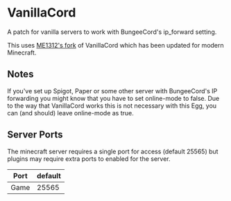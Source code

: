 # VanillaCord

A patch for vanilla servers to work with BungeeCord's ip_forward setting.

This uses [ME1312's fork](https://github.com/ME1312/VanillaCord) of VanillaCord which has been updated for modern Minecraft.

## Notes

If you've set up Spigot, Paper or some other server with BungeeCord's IP forwarding you might know that you have to set online-mode to false. Due to the way that VanillaCord works this is not necessary with this Egg, you can (and should) leave online-mode as true.

## Server Ports

The minecraft server requires a single port for access (default 25565) but plugins may require extra ports to enabled for the server.

| Port  | default |
|-------|---------|
| Game  | 25565   |
